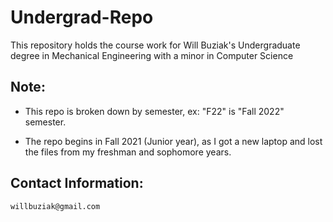 # Undergrad-Repo
This repository holds the course work for Will Buziak's Undergraduate degree in Mechanical Engineering with a minor in Computer Science

## Note:

- This repo is broken down by semester, ex: "F22" is "Fall 2022" semester.

- The repo begins in Fall 2021 (Junior year), as I got a new laptop and lost the files from my freshman and sophomore years.

## Contact Information:
```
willbuziak@gmail.com

```
